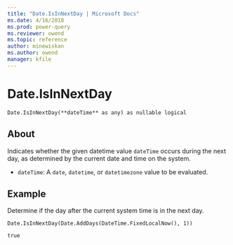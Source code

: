 ```yaml
---
title: "Date.IsInNextDay | Microsoft Docs"
ms.date: 4/16/2018
ms.prod: power-query
ms.reviewer: owend
ms.topic: reference
author: minewiskan
ms.author: owend
manager: kfile
---
```

# Date.IsInNextDay
`Date.IsInNextDay(**dateTime** as any) as nullable logical`

## About
Indicates whether the given datetime value `dateTime` occurs during the next day, as determined by the current date and time on the system. 
- `dateTime`: A `date`, `datetime`, or `datetimezone` value to be evaluated.

## Example 
Determine if the day after the current system time is in the next day.

`Date.IsInNextDay(Date.AddDays(DateTime.FixedLocalNow(), 1))`

`true`

